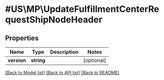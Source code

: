 # #US\MP\UpdateFulfillmentCenterRequestShipNodeHeader

## Properties

Name | Type | Description | Notes
------------ | ------------- | ------------- | -------------
**version** | **string** |  | [optional]


[[Back to Model list]](../) [[Back to API list]](../../Api/US/MP) [[Back to README]](../../README.md)

